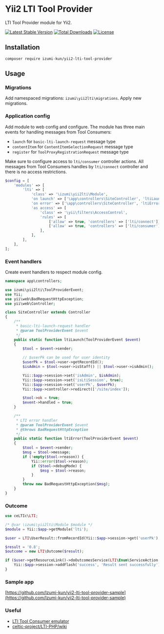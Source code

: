 Yii2 LTI Tool Provider
======================

LTI Tool Provider module for Yii2.

[![Latest Stable Version](https://poser.pugx.org/izumi-kun/yii2-lti-tool-provider/v/stable)](https://packagist.org/packages/izumi-kun/yii2-lti-tool-provider)
[![Total Downloads](https://poser.pugx.org/izumi-kun/yii2-lti-tool-provider/downloads)](https://packagist.org/packages/izumi-kun/yii2-lti-tool-provider)
[![License](https://poser.pugx.org/izumi-kun/yii2-lti-tool-provider/license)](https://packagist.org/packages/izumi-kun/yii2-lti-tool-provider)

Installation
------------

```
composer require izumi-kun/yii2-lti-tool-provider
```

Usage
-----

### Migrations

Add namespaced migrations: `izumi\yii2lti\migrations`. Apply new migrations.

### Application config

Add module to web config and configure. The module has three main events for handling messages from Tool Consumers:

- `launch` for `basic-lti-launch-request` message type
- `contentItem` for `ContentItemSelectionRequest` message type
- `register` for `ToolProxyRegistrationRequest` message type

Make sure to configure access to `lti/consumer` controller actions.
All messages from Tool Consumers handles by `lti/connect` controller and there is no access restrictions.

```php
$config = [
    'modules' => [
        'lti' => [
            'class' => '\izumi\yii2lti\Module',
            'on launch' => ['\app\controllers\SiteController', 'ltiLaunch'],
            'on error' => ['\app\controllers\SiteController', 'ltiError'],
            'as access' => [
                'class' => '\yii\filters\AccessControl',
                'rules' => [
                    ['allow' => true, 'controllers' => ['lti/connect']],
                    ['allow' => true, 'controllers' => ['lti/consumer'], 'roles' => ['admin']],
                ],
            ],
        ],
    ],
];
```

### Event handlers

Create event handlers to respect module config.

```php
namespace app\controllers;

use izumi\yii2lti\ToolProviderEvent;
use Yii;
use yii\web\BadRequestHttpException;
use yii\web\Controller;

class SiteController extends Controller
{
    /**
     * basic-lti-launch-request handler
     * @param ToolProviderEvent $event
     */
    public static function ltiLaunch(ToolProviderEvent $event)
    {
        $tool = $event->sender;

        // $userPk can be used for user identity
        $userPk = $tool->user->getRecordId();
        $isAdmin = $tool->user->isStaff() || $tool->user->isAdmin();

        Yii::$app->session->set('isAdmin', $isAdmin);
        Yii::$app->session->set('isLtiSession', true);
        Yii::$app->session->set('userPk', $userPk);
        Yii::$app->controller->redirect(['/site/index']);

        $tool->ok = true;
        $event->handled = true;
    }

    /**
     * LTI error handler
     * @param ToolProviderEvent $event
     * @throws BadRequestHttpException
     */
    public static function ltiError(ToolProviderEvent $event)
    {
        $tool = $event->sender;
        $msg = $tool->message;
        if (!empty($tool->reason)) {
            Yii::error($tool->reason);
            if ($tool->debugMode) {
                $msg = $tool->reason;
            }
        }
        throw new BadRequestHttpException($msg);
    }
}
```

### Outcome

```php
use ceLTIc\LTI;

/* @var \izumi\yii2lti\Module $module */
$module = Yii::$app->getModule('lti');

$user = LTI\UserResult::fromRecordId(Yii::$app->session->get('userPk'), $module->toolProvider->dataConnector);

$result = '0.8';
$outcome = new LTI\Outcome($result);

if ($user->getResourceLink()->doOutcomesService(LTI\Enum\ServiceAction::Write, $outcome, $user)) {
    Yii::$app->session->addFlash('success', 'Result sent successfully');
}
```

### Sample app

[https://github.com/Izumi-kun/yii2-lti-tool-provider-sample](https://github.com/Izumi-kun/yii2-lti-tool-provider-sample)

### Useful

- [LTI Tool Consumer emulator](https://lti.tools/saltire/tc)
- [celtic-project/LTI-PHP/wiki](https://github.com/celtic-project/LTI-PHP/wiki)
